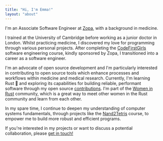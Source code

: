 ```yaml
---
title: "Hi, I'm Emma!"
layout: "about"
---
```


I'm an Associate Software Engineer at [Zopa](https://zopa.com), with a background in medicine.

I trained at the University of Cambridge before working as a junior doctor in London. Whilst practicing medicine, I discovered my love for programming through various personal projects. After completing the [CodeFirstGirls](https://codefirstgirls.com/) software engineering course, kindly sponsored by Zopa, I transitioned into a career as a software engineer.

I'm an advocate of open source development and I'm particularly interested in contributing to open source tools which enhance processes and workflows within medicine and medical research. Currently, I'm learning Rust 🦀 and exploring its capabilities for building reliable, performant software through my open source [contributions](/projects/). I'm part of the [Women in Rust](https://www.meetup.com/women-in-rust/) community, which is a great way to meet other women in the Rust community and learn from each other.

In my spare time, I continue to deepen my understanding of computer systems fundamentals, through projects like the [Nand2Tetris](https://www.nand2tetris.org/) course, to empower me to build more robust and efficient programs. 

If you're interested in my projects or want to discuss a potential collaboration, please [get in touch!](/contact/)